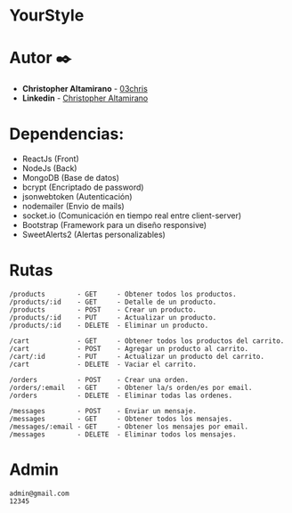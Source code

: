 # YourStyle

# Autor ✒️

- **Christopher Altamirano** - [03chris](https://github.com/03chris)
- **Linkedin** - [Christopher Altamirano](https://www.linkedin.com/in/03chris)

# Dependencias:

- ReactJs (Front)
- NodeJs (Back)
- MongoDB (Base de datos)
- bcrypt (Encriptado de password)
- jsonwebtoken (Autenticación)
- nodemailer (Envio de mails)
- socket.io (Comunicación en tiempo real entre client-server)
- Bootstrap (Framework para un diseño responsive)
- SweetAlerts2 (Alertas personalizables)

# Rutas

```
/products        - GET     - Obtener todos los productos.
/products/:id    - GET     - Detalle de un producto.
/products        - POST    - Crear un producto.
/products/:id    - PUT     - Actualizar un producto.
/products/:id    - DELETE  - Eliminar un producto.

/cart            - GET     - Obtener todos los productos del carrito.
/cart            - POST    - Agregar un producto al carrito.
/cart/:id        - PUT     - Actualizar un producto del carrito.
/cart            - DELETE  - Vaciar el carrito.

/orders          - POST    - Crear una orden.
/orders/:email   - GET     - Obtener la/s orden/es por email.
/orders          - DELETE  - Eliminar todas las ordenes.

/messages        - POST    - Enviar un mensaje.
/messages        - GET     - Obtener todos los mensajes.
/messages/:email - GET     - Obtener los mensajes por email.
/messages        - DELETE  - Eliminar todos los mensajes.
```

# Admin

```
admin@gmail.com
12345
```
